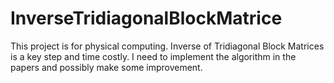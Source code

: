 InverseTridiagonalBlockMatrice
==============================

This project is for physical computing. Inverse of Tridiagonal Block Matrices is a key step and time costly. I need to implement the algorithm in the papers and possibly make some improvement.
